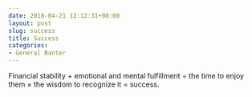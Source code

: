 ```yaml
---
date: 2010-04-21 12:12:31+00:00
layout: post
slug: success
title: Success
categories:
- General Banter
---
```


Financial stability + emotional and mental fulfillment ÷ the time to enjoy them × the wisdom to recognize it = success.
